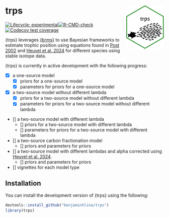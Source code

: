
<!-- README.md is generated from README.Rmd. Please edit that file -->

# trps <a href="https://benjaminhlina.github.io/trps/"><img src="man/figures/logo.png" align="right" height="138" alt="trps website" /></a>

<!-- badges: start -->

[![Lifecycle:
experimental](https://img.shields.io/badge/lifecycle-experimental-orange.svg)](https://lifecycle.r-lib.org/articles/stages.html#experimental)[![R-CMD-check](https://github.com/benjaminhlina/trps/actions/workflows/R-CMD-check.yaml/badge.svg)](https://github.com/benjaminhlina/trps/actions/workflows/R-CMD-check.yaml)[![Codecov
test
coverage](https://codecov.io/gh/benjaminhlina/trps/graph/badge.svg)](https://app.codecov.io/gh/benjaminhlina/trps)
<!-- badges: end -->

{trps} leverages [{brms}](https://paulbuerkner.com/brms/) to use
Bayesian frameworks to estimate trophic position using equations found
in [Post
2002](https://esajournals.onlinelibrary.wiley.com/doi/abs/10.1890/0012-9658%282002%29083%5B0703%3AUSITET%5D2.0.CO%3B2)
and [Heuvel et
al. 2024](https://aslopubs.onlinelibrary.wiley.com/doi/full/10.1002/lno.12466)
for different species using stable isotope data.

{trps} is currently in active development with the following progress:

- [x] a one-source model
  - [x] priors for a one-source model  
  - [x] parameters for priors for a one-source model  
- [x] a two-source model without different lambda
  - [x] priors for a two-source model without different lambda
  - [x] parameters for priors for a two-source model without different
    lambda
- \[\] a two-source model with different lambda
  - \[\] priors for a two-source model with different lambda
  - \[\] parameters for priors for a two-source model with different
    lambda
- \[\] a two-source carbon fractionation model
  - \[\] priors and parameters for priors
- \[\] a two-source model with different lambdas and alpha corrected
  using [Heuvel et
  al. 2024](https://aslopubs.onlinelibrary.wiley.com/doi/full/10.1002/lno.12466).
  - \[\] priors and parameters for priors
- \[\] vignettes for each model type

## Installation

You can install the development version of {trps} using the following:

``` r
devtools::install_github("benjaminhlina/trps")
library(trps)
```
